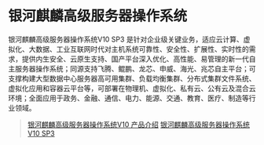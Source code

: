 # 银河麒麟高级服务器操作系统

银河麒麟高级服务器操作系统V10 SP3 是针对企业级关键业务，适应云计算、虚拟化、大数据、工业互联网时代对主机系统可靠性、安全性、扩展性、实时性的需求，提供内生安全、云原生支持、国产平台深入优化、高性能、易管理的新一代自主服务器操作系统；同源支持飞腾、鲲鹏、龙芯、申威、海光、兆芯自主平台；可支撑构建大型数据中心服务器高可用集群、负载均衡集群、分布式集群文件系统、虚拟化应用和容器云平台等，可部署在物理机、虚拟化、私有云、公有云及混合云环境；全面应用于政务、金融、通信、电力、能源、交通、教育、医疗、制造等行业领域。

> [银河麒麟高级服务器操作系统V10 产品介绍](https://www.kylinos.cn/scheme/server/1.html)
> [银河麒麟高级服务器操作系统V10 SP3](https://x2kylin.kylinos.cn/singleDocument/22/11)
